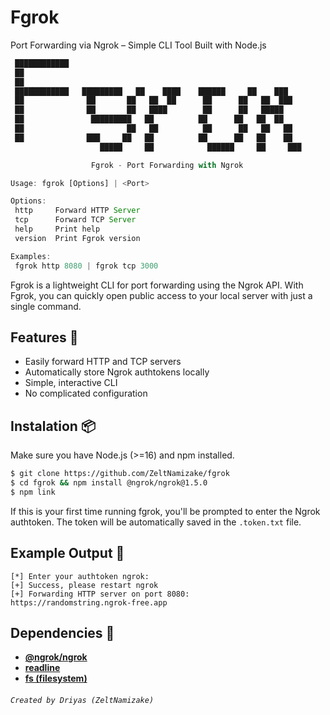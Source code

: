 # Fgrok
Port Forwarding via Ngrok – Simple CLI Tool Built with Node.js

```javascript
 ████████████
 ██
 ██
 ████████████   █████████   ██    ████    ██████     ██    ███
 ██              ██       ██   ██  ██      ██      ██   ██  ███
 ██              ██       ██   ████        ██      ██   █████
 ██               █████████   ██          ██      ██   ██  ██
 ██                       ██   ██          ██      ██   ██   ██
 ██              ███     ██   ██          ██      ██   ██    ██
                    █████     ██            ██████     ██     ███

                  Fgrok - Port Forwarding with Ngrok

Usage: fgrok [Options] | <Port>

Options:
 http     Forward HTTP Server
 tcp      Forward TCP Server
 help     Print help
 version  Print Fgrok version

Examples:
 fgrok http 8080 | fgrok tcp 3000
```

Fgrok is a lightweight CLI for port forwarding using the Ngrok API. With Fgrok, you can quickly open public access to your local server with just a single command. 

## Features 🚀
- Easily forward HTTP and TCP servers
- Automatically store Ngrok authtokens locally
- Simple, interactive CLI
- No complicated configuration

## Instalation 📦
Make sure you have Node.js (>=16) and npm installed.

```bash
$ git clone https://github.com/ZeltNamizake/fgrok
$ cd fgrok && npm install @ngrok/ngrok@1.5.0
$ npm link
```

If this is your first time running fgrok, you'll be prompted to enter the Ngrok authtoken. The token will be automatically saved in the `.token.txt` file.

## Example Output 🧠
```less
[*] Enter your authtoken ngrok:
[+] Success, please restart ngrok
[+] Forwarding HTTP server on port 8080:
https://randomstring.ngrok-free.app
```

## Dependencies 🧩
- [__@ngrok/ngrok__](https://www.npmjs.com/package/@ngrok/ngrok)
- [__readline__](https://nodejs.org/api/readline.html)
- [__fs (filesystem)__](https://nodejs.org/api/fs.html)

###### `Created by Driyas (ZeltNamizake)`
